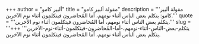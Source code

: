 +++
author = "ألبير كامو"
title = "مقولة ألبير كامو"
description = '''مقولة ألبير كامو: يتكلم بعض الناس أثناء نومهم، أما المُحاضرون فيتكلمون أثناء نوم الآخرين.'''
quote = '''يتكلم بعض الناس أثناء نومهم، أما المُحاضرون فيتكلمون أثناء نوم الآخرين.'''
slug = '''يتكلم-بعض-الناس-أثناء-نومهم،-أما-المُحاضرون-فيتكلمون-أثناء-نوم-الآخرين'''
+++
يتكلم بعض الناس أثناء نومهم، أما المُحاضرون فيتكلمون أثناء نوم الآخرين.
